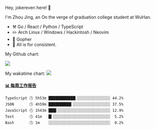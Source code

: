 Hey, jokereven here! 👋

I'm Zhou Jing, an On the verge of graduation college student at WuHan.

-   :hammer_and_pick: Go / React / Python / TypeScript
-   :pencil2: Arch Linux / Windows / Hackintosh / Neovim
-   :seedling: Gopher
-   :thought_balloon: All is for consistent.

My Github chart:

![](https://ghchart.rshah.org/JonnieWayy)

My wakatime chart:
![](https://wakatime.com/share/@jokereven/1679dc82-4bf9-4b63-9203-390d608503de.png)

<!-- waka-box start -->
#### <a href="https://gist.github.com/9f8118785e2d128d746db5f61b0e0a2a" target="_blank">📊 每周工作报告</a>
```text
TypeScript 🕓 5h53m ████████████▎░░░░░░░░░░░░░░░ 44.2%
JSON       🕓 4h59m ██████████▍░░░░░░░░░░░░░░░░░ 37.5%
JavaScript 🕓 1h43m ███▌░░░░░░░░░░░░░░░░░░░░░░░░ 12.9%
Text       🕓 41m   █▍░░░░░░░░░░░░░░░░░░░░░░░░░░  5.2%
Bash       🕓 1m    ░░░░░░░░░░░░░░░░░░░░░░░░░░░░  0.2%
```
<!-- Powered by https://github.com/journey-ad/waka-box-go . -->
<!-- waka-box end -->
